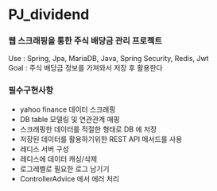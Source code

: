# PJ_dividend
### 웹 스크래핑을 통한 주식 배당금 관리 프로젝트
Use : Spring, Jpa, MariaDB, Java, Spring Security, Redis, Jwt  
Goal : 주식 배당금 정보를 가져와서 저장 후 활용한다

### 필수구현사항
- yahoo finance 데이터 스크래핑
- DB table 모델링 및 연관관계 매핑
- 스크래핑한 데이터를 적절한 형태로 DB 에 저장
- 저장된 데이터를 활용하기위한 REST API 메서드를 사용
- 레디스 서버 구성
- 레디스에 데이터 캐싱/삭제
- 로그레벨로 필요한 로그 남기기
- ControllerAdvice 에서 에러 처리



